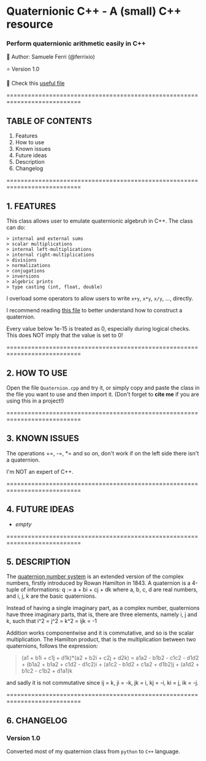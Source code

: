 # Quaternionic C++ - A (small) C++ resource
### Perform quaternionic arithmetic easily in C++

:dragon: Author: Samuele Ferri (@ferrixio)

:star: Version 1.0

📜 Check this [useful file](https://github.com/ferrixio/Quaternions/blob/main/How%20to%20assemble%20a%20quaternion.md)

===========================================================================

## TABLE OF CONTENTS 

1. Features
2. How to use
3. Known issues
4. Future ideas
5. Description
6. Changelog

===========================================================================

## 1. FEATURES

This class allows user to emulate quaternionic algebruh in C++. The class can do:

	> internal and external sums
	> scalar multiplications
	> internal left-multiplications
	> internal right-multiplications
	> divisions
	> normalizations
	> conjugations
	> inversions
	> algebric prints
	> type casting (int, float, double)

I overload some operators to allow users to write `x+y`, `x*y`, `x/y`, ..., directly.

I recommend reading [this file](https://github.com/ferrixio/Quaternions/blob/main/How%20to%20assemble%20a%20quaternion.md) to better understand how to construct a quaternion.

Every value below 1e-15 is treated as 0, especially during logical checks. This does NOT imply that the value is set to 0!

===========================================================================

## 2. HOW TO USE

Open the file `Quaternion.cpp` and try it, or simply copy and paste the class in the file you want to use and then import it. (Don't forget to __cite me__ if you are using this in a project!)

===========================================================================

## 3. KNOWN ISSUES

The operations +=, -=, *= and so on, don't work if on the left side there isn't a quaternion.

I'm NOT an expert of C++.

===========================================================================

## 4. FUTURE IDEAS

+ _empty_

===========================================================================

## 5. DESCRIPTION

The [quaternion number system](https://en.wikipedia.org/wiki/Quaternion) is an extended version of the complex numbers, firstly introduced by Rowan Hamilton in 1843. A quaternion is a 4-tuple of informations:
	q := a + bi + cj + dk
where a, b, c, d are real numbers, and i, j, k are the basic quaternions.

Instead of having a single imaginary part, as a complex number, quaternions have three imaginary parts, that is, there are three elements, namely i, j and k, such that
	i^2 = j^2 = k^2 = ijk = -1

Addition works componentwise and it is commutative, and so is the scalar multiplication.
The Hamilton product, that is the multiplication between two quaternions, follows the expression:

 > (a1 + b1i + c1j + d1k)*(a2 + b2i + c2j + d2k) = 
	a1a2 - b1b2 - c1c2 - d1d2
	+ (b1a2 + b1a2 + c1d2 - d1c2)i
	+ (a1c2 - b1d2 + c1a2 + d1b2)j
	+ (a1d2 + b1c2 - c1b2 + d1a1)k

and sadly it is not commutative since ij = k, ji = -k, jk = i, kj = -i, ki = j, ik = -j.

===========================================================================

## 6. CHANGELOG

### Version 1.0

Converted most of my quaternion class from `python` to `C++` language.
